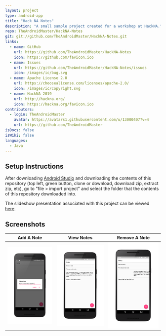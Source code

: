 ```yaml
---
layout: project
type: android-app
title: "Hack NA Notes"
description: "A small sample project created for a workshop at HackNA."
repo: TheAndroidMaster/HackNA-Notes
git: git://github.com/TheAndroidMaster/HackNA-Notes.git
links:
  - name: GitHub
    url: https://github.com/TheAndroidMaster/HackNA-Notes
    icon: https://github.com/favicon.ico
  - name: Issues
    url: https://github.com/TheAndroidMaster/HackNA-Notes/issues
    icon: /images/ic/bug.svg
  - name: Apache License 2.0
    url: https://choosealicense.com/licenses/apache-2.0/
    icon: /images/ic/copyright.svg
  - name: HackNA 2019
    url: http://hackna.org/
    icon: https://hackna.org/favicon.ico
contributors:
  - login: TheAndroidMaster
    avatar: https://avatars1.githubusercontent.com/u/13000407?v=4
    url: https://github.com/TheAndroidMaster
isDocs: false
isWiki: false
languages:
  - Java
---
```


## Setup Instructions

After downloading [Android Studio](https://developer.android.com/studio/index.html) and downloading the contents of this repository (top left, green button, clone or download, download zip, extract zip, etc), go to "file > import project" and select the folder that the contents of this repository downloaded into.

The slideshow presentation associated with this project can be viewed [here](https://docs.google.com/presentation/d/1fTwHMytRuMMXfRQP8JoqtDlFY-FxdY-QfUUfg-BTAZw/edit?usp=sharing).

## Screenshots

| Add A Note | View Notes | Remove A Note |
|------------|------------|---------------|
|![img](https://raw.githubusercontent.com/TheAndroidMaster/HackNA-Notes/master/./.github/images/new.png?raw=true)|![img](https://raw.githubusercontent.com/TheAndroidMaster/HackNA-Notes/master/./.github/images/list.png?raw=true)|![img](https://raw.githubusercontent.com/TheAndroidMaster/HackNA-Notes/master/./.github/images/remove.png?raw=true)|
